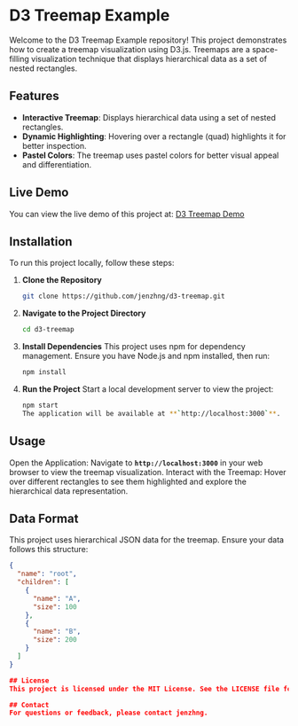 # D3 Treemap Example

Welcome to the D3 Treemap Example repository! This project demonstrates how to create a treemap visualization using D3.js. Treemaps are a space-filling visualization technique that displays hierarchical data as a set of nested rectangles.

## Features

- **Interactive Treemap**: Displays hierarchical data using a set of nested rectangles.
- **Dynamic Highlighting**: Hovering over a rectangle (quad) highlights it for better inspection.
- **Pastel Colors**: The treemap uses pastel colors for better visual appeal and differentiation.

## Live Demo

You can view the live demo of this project at: [D3 Treemap Demo](https://jenzhng.github.io/d3-treemap/)

## Installation

To run this project locally, follow these steps:

1. **Clone the Repository**

   ```bash
   git clone https://github.com/jenzhng/d3-treemap.git
2. **Navigate to the Project Directory**

   ```bash
   cd d3-treemap
3. **Install Dependencies**
  This project uses npm for dependency management. Ensure you have Node.js and npm installed, then run:
   ```bash
   npm install
4. **Run the Project**
   Start a local development server to view the project:
   ```bash
   npm start
   The application will be available at **`http://localhost:3000`**.

## Usage

Open the Application: Navigate to **`http://localhost:3000`** in your web browser to view the treemap visualization.
Interact with the Treemap: Hover over different rectangles to see them highlighted and explore the hierarchical data representation.

## Data Format

This project uses hierarchical JSON data for the treemap. Ensure your data follows this structure:
   ```json
   {
     "name": "root",
     "children": [
       {
         "name": "A",
         "size": 100
       },
       {
         "name": "B",
         "size": 200
       }
     ]
   }

## License
This project is licensed under the MIT License. See the LICENSE file for details.

## Contact
For questions or feedback, please contact jenzhng.

